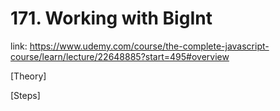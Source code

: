 # 171. Working with BigInt

link: https://www.udemy.com/course/the-complete-javascript-course/learn/lecture/22648885?start=495#overview


[Theory]




[Steps]







